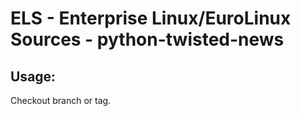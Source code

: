 # ELS - Enterprise Linux/EuroLinux Sources - python-twisted-news 
## Usage:
  Checkout branch or tag.
